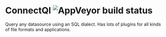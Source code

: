 # ConnectQl ![AppVeyor build status](https://ci.appveyor.com/api/projects/status/github/MaartenX/ConnectQl?branch=master&svg=true)
Query any datasource using an SQL dialect. Has lots of plugins for all kinds of file formats and applications.

